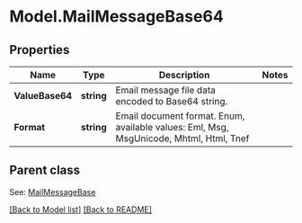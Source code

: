 # Model.MailMessageBase64
## Properties
Name | Type | Description | Notes
------------ | ------------- | ------------- | -------------
**ValueBase64** | **string** | Email message file data encoded to Base64 string.              | 
**Format** | **string** | Email document format. Enum, available values: Eml, Msg, MsgUnicode, Mhtml, Html, Tnef | 

## Parent class

See: [MailMessageBase](MailMessageBase.md)

[[Back to Model list]](Models.doc) [[Back to README]](README.md)


